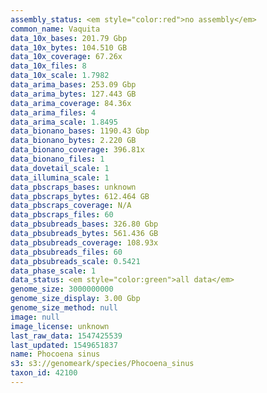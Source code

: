 ```yaml
---
assembly_status: <em style="color:red">no assembly</em>
common_name: Vaquita
data_10x_bases: 201.79 Gbp
data_10x_bytes: 104.510 GB
data_10x_coverage: 67.26x
data_10x_files: 8
data_10x_scale: 1.7982
data_arima_bases: 253.09 Gbp
data_arima_bytes: 127.443 GB
data_arima_coverage: 84.36x
data_arima_files: 4
data_arima_scale: 1.8495
data_bionano_bases: 1190.43 Gbp
data_bionano_bytes: 2.220 GB
data_bionano_coverage: 396.81x
data_bionano_files: 1
data_dovetail_scale: 1
data_illumina_scale: 1
data_pbscraps_bases: unknown
data_pbscraps_bytes: 612.464 GB
data_pbscraps_coverage: N/A
data_pbscraps_files: 60
data_pbsubreads_bases: 326.80 Gbp
data_pbsubreads_bytes: 561.436 GB
data_pbsubreads_coverage: 108.93x
data_pbsubreads_files: 60
data_pbsubreads_scale: 0.5421
data_phase_scale: 1
data_status: <em style="color:green">all data</em>
genome_size: 3000000000
genome_size_display: 3.00 Gbp
genome_size_method: null
image: null
image_license: unknown
last_raw_data: 1547425539
last_updated: 1549651837
name: Phocoena sinus
s3: s3://genomeark/species/Phocoena_sinus
taxon_id: 42100
---
```

